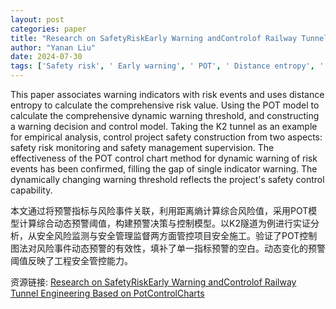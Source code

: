 ```yaml
---
layout: post
categories: paper
title: "Research on SafetyRiskEarly Warning andControlof Railway Tunnel Engineering Based on PotControlCharts"
author: "Yanan Liu"
date: 2024-07-30
tags: ['Safety risk', ' Early warning', ' POT', ' Distance entropy', ' Control chart']
---
```


This paper associates warning indicators with risk events and uses distance entropy to calculate the comprehensive risk value. Using the POT model to calculate the comprehensive dynamic warning threshold, and constructing a warning decision and control model. Taking the K2 tunnel as an example for empirical analysis, control project safety construction from two aspects: safety risk monitoring and safety management supervision. The effectiveness of the POT control chart method for dynamic warning of risk events has been confirmed, filling the gap of single indicator warning. The dynamically changing warning threshold reflects the project's safety control capability.

本文通过将预警指标与风险事件关联，利用距离熵计算综合风险值，采用POT模型计算综合动态预警阈值，构建预警决策与控制模型。以K2隧道为例进行实证分析，从安全风险监测与安全管理监督两方面管控项目安全施工。验证了POT控制图法对风险事件动态预警的有效性，填补了单一指标预警的空白。动态变化的预警阈值反映了工程安全管控能力。

资源链接: [Research on SafetyRiskEarly Warning andControlof Railway Tunnel Engineering Based on PotControlCharts](https://papers.ssrn.com/sol3/papers.cfm?abstract_id=4910320)
